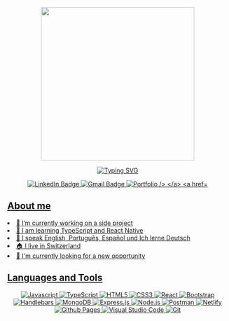 <div id="badges" align="center">
    <img src="https://res.cloudinary.com/douen1dwv/image/upload/v1676924805/default/greet_p4egmq.png" width="350">
    <p>
      <a href="https://git.io/typing-svg"><img src="https://readme-typing-svg.demolab.com?font=Roboto+Mono&size=25&pause=1000&color=F9A826&center=true&width=500&height=40&lines=Hi!+I'm+Thalita++;and+I'm+a+Full-Stack+Developer" alt="Typing SVG" />
    </p>
    <a href="https://www.linkedin.com/in/thalitadosreis/">
      <img src="https://img.shields.io/badge/LinkedIn-blue?style=for-the-badge&logo=linkedin&logoColor=white" alt="LinkedIn Badge" />
    </a>
    <a href="mailto:dosreistha@gmail.com">
      <img src="https://img.shields.io/badge/Gmail-D14836?style=for-the-badge&logo=gmail&logoColor=white" alt="Gmail Badge" />
    </a> 
    <a href="https://dosreis-portfolio.netlify.app/" >
      <img src="https://img.shields.io/badge/Portfolio-F7A41D.svg?&style=for-the-badge&logoColor=white" alt="Portfolio />
    </a>
    <a href="#" />
</div>

## About me
<li> 🔭 I’m currently working on a side project </li>
<li> 🌱 I am learning TypeScript and React Native </li>
<li> 💬 I speak English, Português, Español und Ich lerne Deutsch </li>
<li> 🏠 I live in Switzerland </li>
<li> 📌 I'm currently looking for a new opportunity </li>
                                                                                                       
## Languages and Tools
<div id="badges" align="center">
  <img src="https://img.shields.io/badge/javascript-%23323330.svg?style=for-the-badge&logo=javascript&logoColor=%23F7DF1E" alt="Javascript" />
  <img src="https://img.shields.io/badge/TypeScript-007ACC?style=for-the-badge&logo=typescript&logoColor=white" alt="TypeScript" />
  <img src="https://img.shields.io/badge/html5-%23E34F26.svg?style=for-the-badge&logo=html5&logoColor=white" alt="HTML5" />
  <img src="https://img.shields.io/badge/css3-%231572B6.svg?style=for-the-badge&logo=css3&logoColor=white" alt="CSS3" />
  <img src="https://img.shields.io/badge/react-%2320232a.svg?style=for-the-badge&logo=react&logoColor=%2361DAFB" alt="React" />
  <img src="https://img.shields.io/badge/bootstrap-%23563D7C.svg?style=for-the-badge&logo=bootstrap&logoColor=white" alt="Bootstrap" />
  <img src="https://img.shields.io/badge/Handlebars-%23E34F26.svg?style=for-the-badge" alt="Handlebars" />
  <img src="https://img.shields.io/badge/MongoDB-%234ea94b.svg?style=for-the-badge&logo=mongodb&logoColor=white" alt="MongoDB" />
  <img src="https://img.shields.io/badge/express.js-%23404d59.svg?style=for-the-badge&logo=express&logoColor=%2361DAFB" alt="Express.js" />
  <img src="https://img.shields.io/badge/node.js-6DA55F?style=for-the-badge&logo=node.js&logoColor=white" alt="Node.js" />
  <img src="https://img.shields.io/badge/Postman-FF6C37?style=for-the-badge&logo=postman&logoColor=white" alt="Postman" />
  <img src="https://img.shields.io/badge/netlify-%23000000.svg?style=for-the-badge&logo=netlify&logoColor=#00C7B7" alt="Netlify" />
  <img src="https://img.shields.io/badge/github%20pages-%23121011.svg?style=for-the-badge&logo=github&logoColor=white" alt="Github Pages" />
  <img src="https://img.shields.io/badge/Visual%20Studio%20Code-0078d7.svg?style=for-the-badge&logo=visual-studio-code&logoColor=white" alt="Visual Studio Code" />
  <img src="https://img.shields.io/badge/git-%23F05033.svg?style=for-the-badge&logo=git&logoColor=white" alt="Git" />
</div>
